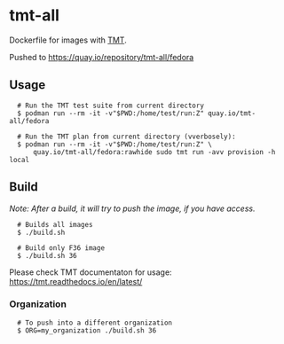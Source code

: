 # tmt-all
Dockerfile for images with [TMT](https://github.com/psss/tmt/).

Pushed to https://quay.io/repository/tmt-all/fedora

## Usage

```
  # Run the TMT test suite from current directory
  $ podman run --rm -it -v"$PWD:/home/test/run:Z" quay.io/tmt-all/fedora

  # Run the TMT plan from current directory (vverbosely):
  $ podman run --rm -it -v"$PWD:/home/test/run:Z" \
      quay.io/tmt-all/fedora:rawhide sudo tmt run -avv provision -h local
```

## Build

_Note: After a build, it will try to push the image, if you have access._

```
  # Builds all images
  $ ./build.sh
```
```
  # Build only F36 image
  $ ./build.sh 36
```
Please check TMT documentaton for usage: https://tmt.readthedocs.io/en/latest/

### Organization

```
  # To push into a different organization
  $ ORG=my_organization ./build.sh 36
```
